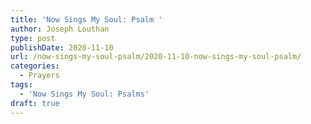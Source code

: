 ```yaml
---
title: 'Now Sings My Soul: Psalm '
author: Joseph Louthan
type: post
publishDate: 2020-11-10
url: /now-sings-my-soul-psalm/2020-11-10-now-sings-my-soul-psalm/
categories:
  - Prayers
tags:
  - 'Now Sings My Soul: Psalms'
draft: true
---
```

<pre>
<div style="font-variant: small-caps;"></div>
</pre>

